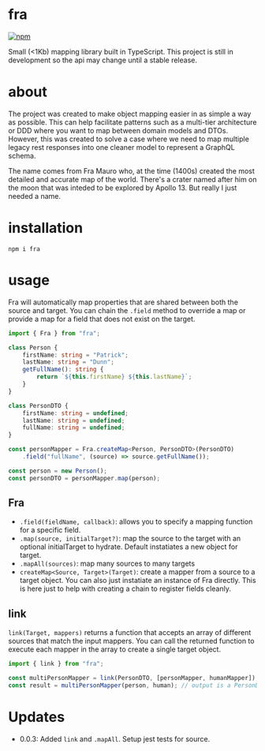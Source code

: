 # fra

[![npm](https://img.shields.io/npm/v/npm.svg?style=for-the-badge)](https://www.npmjs.com/package/fra)

Small (<1Kb) mapping library built in TypeScript. This project is still in development so the api may change until a stable release.

# about

The project was created to make object mapping easier in as simple a way as possible. This can help facilitate patterns such as a multi-tier architecture or DDD where you want to map between domain models and DTOs. However, this was created to solve a case where we need to map multiple legacy rest responses into one cleaner model to represent a GraphQL schema.

The name comes from Fra Mauro who, at the time (1400s) created the most detailed and accurate map of the world. There's a crater named after him on the moon that was inteded to be explored by Apollo 13. But really I just needed a name.

# installation

`npm i fra`

# usage

Fra will automatically map properties that are shared between both the source and target. You can chain the `.field` method to override a map or provide a map for a field that does not exist on the target.

```typescript
import { Fra } from "fra";

class Person {
    firstName: string = "Patrick";
    lastName: string = "Dunn";
    getFullName(): string {
        return `${this.firstName} ${this.lastName}`;
    }
}

class PersonDTO {
    firstName: string = undefined;
    lastName: string = undefined;
    fullName: string = undefined;
}

const personMapper = Fra.createMap<Person, PersonDTO>(PersonDTO)
    .field("fullName", (source) => source.getFullName());

const person = new Person();
const personDTO = personMapper.map(person);
```

## Fra
- `.field(fieldName, callback)`: allows you to specify a mapping function for a specific field.
- `.map(source, initialTarget?)`: map the source to the target with an optional initialTarget to hydrate. Default instatiates a new object for target.
- `.mapAll(sources)`: map many sources to many targets
- `createMap<Source, Target>(Target)`: create a mapper from a source to a target object. You can also just instatiate an instance of Fra directly. This is here just to help with creating a chain to register fields cleanly.

## link

`link(Target, mappers)` returns a function that accepts an array of different sources that match the input mappers. You can call the returned function to execute each mapper in the array to create a single target object.

```typescript
import { link } from "fra";

const multiPersonMapper = link(PersonDTO, [personMapper, humanMapper]);
const result = multiPersonMapper(person, human); // output is a PersonDTO mapped from both the human and person object
```

# Updates

- 0.0.3: Added `link` and `.mapAll`. Setup jest tests for source.